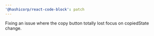 ```yaml
---
'@hashicorp/react-code-block': patch
---
```


Fixing an issue where the copy button totally lost focus on copiedState change.
